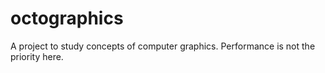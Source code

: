 octographics
============

A project to study concepts of computer graphics. Performance is not the 
priority here.

